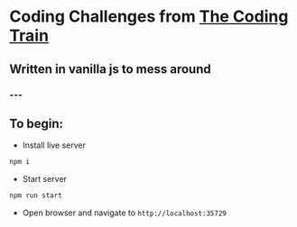 # Coding Challenges from [The Coding Train](https://thecodingtrain.com/CodingChallenges/)
## Written in vanilla js to mess around
### ---
## To begin:
- Install live server
```bash
npm i
```
- Start server
```bash
npm run start
```
- Open browser and navigate to `http://localhost:35729`
